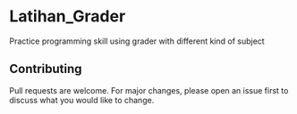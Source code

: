 # Latihan_Grader

Practice programming skill using grader with different kind of subject

## Contributing

Pull requests are welcome. For major changes, please open an issue first to discuss what you would like to change.
